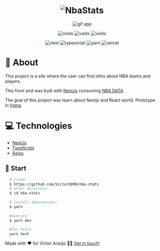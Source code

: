 <h1 align="center">
  <img alt="NbaStats" src="https://nba-stats-pi.vercel.app/_next/image?url=%2Flogo-degrade.svg&w=256&q=75"/>
</h1>

<p align="center">
  <img alt="gif app" src="https://nba-stats-pi.vercel.app/_next/image?url=%2Fgif.gif&w=256&q=75">
</p>
<p align="center">  
  <img alt="visits" src="https://badges.pufler.dev/visits/Victorb999/nba-stats"/>
  <img alt="visits" src="https://badges.pufler.dev/created/Victorb999/nba-stats"/>
  <img alt="visits" src="https://img.shields.io/github/last-commit/Victorb999/nba-stats/main"/>
</p> 
<p align="center">  
  <img alt="next" src="https://img.shields.io/badge/Next-black?style=for-the-badge&logo=next.js&logoColor=white"/>  
  <img alt="typescript" src="https://img.shields.io/badge/typescript-%23007ACC.svg?style=for-the-badge&logo=typescript&logoColor=white"/>
  <img alt="yarn" src="https://img.shields.io/badge/yarn-%232C8EBB.svg?style=for-the-badge&logo=yarn&logoColor=white"/>
  <img alt="vercel" src="https://img.shields.io/badge/vercel-%23000000.svg?style=for-the-badge&logo=vercel&logoColor=white"/>
</p>

# 📰 About
This project is a site where the user can find infos about NBA teams and players.

This front end was built with [NextJs](https://nextjs.org/) consuming [NBA DATA](http://nbasense.com/nba-api/).

The goal of this project was learn about Nextjs and React world.
Prototype in [figma](https://www.figma.com/file/oS3p6eVYuFqE8O0xl8hoV3/NBA-STATS?node-id=2%3A4)

# 💻 Technologies
- [NextJs](https://nextjs.org/)
- [TypeScript](https://www.typescriptlang.org/)
- [Axios](https://axios-http.com/docs/intro)

## :rocket: Start
``` bash
  # Clone:
  $ https://github.com/Victorb999/nba-stats
  # enter directory:
  $ cd nba-stats
  
  # install depencences:
  $ yarn
  
  #execute
  $ yarn dev
  
  #for tests
  yarn test
```

Made with ❤️ for Victor Araújo 👋🏻 [Get in touch!](https://github.com/Victorb999)
